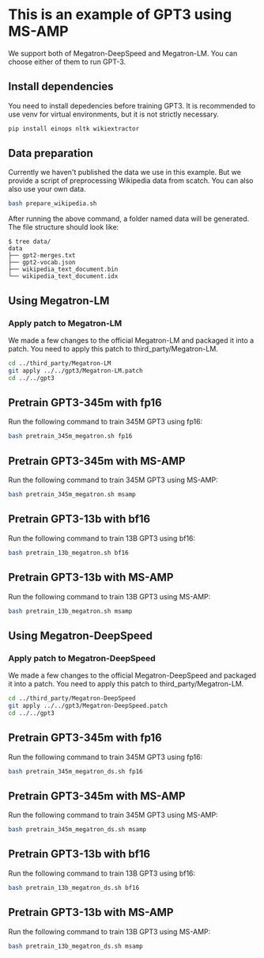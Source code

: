 # This is an example of GPT3 using MS-AMP
We support both of Megatron-DeepSpeed and Megatron-LM. You can choose either of them to run GPT-3.

## Install dependencies
You need to install depedencies before training GPT3. It is recommended to use venv for virtual environments, but it is not strictly necessary.
```bash
pip install einops nltk wikiextractor
```

## Data preparation
Currently we haven't published the data we use in this example. But we provide a script of preprocessing Wikipedia data from scatch. You can also also use your own data.

```bash
bash prepare_wikipedia.sh
```
After running the above command, a folder named data will be generated. The file structure should look like:
```
$ tree data/
data
├── gpt2-merges.txt
├── gpt2-vocab.json
├── wikipedia_text_document.bin
└── wikipedia_text_document.idx
```

## Using Megatron-LM

### Apply patch to Megatron-LM
We made a few changes to the official Megatron-LM and packaged it into a patch. You need to apply this patch to third_party/Megatron-LM.
```bash
cd ../third_party/Megatron-LM
git apply ../../gpt3/Megatron-LM.patch
cd ../../gpt3
```

## Pretrain GPT3-345m with fp16
Run the following command to train 345M GPT3 using fp16:
```bash
bash pretrain_345m_megatron.sh fp16
```

## Pretrain GPT3-345m with MS-AMP
Run the following command to train 345M GPT3 using MS-AMP:
```bash
bash pretrain_345m_megatron.sh msamp
```
## Pretrain GPT3-13b with bf16
Run the following command to train 13B GPT3 using bf16:
```bash
bash pretrain_13b_megatron.sh bf16
```

## Pretrain GPT3-13b with MS-AMP
Run the following command to train 13B GPT3 using MS-AMP:
```bash
bash pretrain_13b_megatron.sh msamp
```

## Using Megatron-DeepSpeed

### Apply patch to Megatron-DeepSpeed
We made a few changes to the official Megatron-DeepSpeed and packaged it into a patch. You need to apply this patch to third_party/Megatron-LM.
```bash
cd ../third_party/Megatron-DeepSpeed
git apply ../../gpt3/Megatron-DeepSpeed.patch
cd ../../gpt3
```

## Pretrain GPT3-345m with fp16
Run the following command to train 345M GPT3 using fp16:
```bash
bash pretrain_345m_megatron_ds.sh fp16
```

## Pretrain GPT3-345m with MS-AMP
Run the following command to train 345M GPT3 using MS-AMP:
```bash
bash pretrain_345m_megatron_ds.sh msamp
```
## Pretrain GPT3-13b with bf16
Run the following command to train 13B GPT3 using bf16:
```bash
bash pretrain_13b_megatron_ds.sh bf16
```

## Pretrain GPT3-13b with MS-AMP
Run the following command to train 13B GPT3 using MS-AMP:
```bash
bash pretrain_13b_megatron_ds.sh msamp
```
